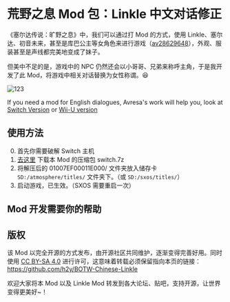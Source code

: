 # 荒野之息 Mod 包：Linkle 中文对话修正

《塞尔达传说：旷野之息》中，我们可以通过打 Mod 的方式，使用 Linkle、塞尔达、初音未来，甚至是库巴公主等女角色来进行游戏（[av28629648](https://www.bilibili.com/video/av28629648)），外观、服装甚至是声线都完美地变成了妹子。

但美中不足的是，游戏中的 NPC 仍然还会以小哥哥、兄弟来称呼主角，于是我开发了此 Mod，将游戏中相关对话替换为女性称谓。:laughing:

![123](https://user-images.githubusercontent.com/12909077/66495519-eadbd380-eaeb-11e9-9517-98016ae9de75.jpg)

If you need a mod for English dialogues, Avresa's work will help you, look at [Switch Version](https://gamebanana.com/guis/34268) or [Wii-U version](https://gamebanana.com/guis/34282)


## 使用方法

0. 首先你需要破解 Switch 主机
1. [去这里](https://github.com/h2y/BOTW-Chinese-Linkle/releases/latest) 下载本 Mod 的压缩包 switch.7z
2. 将解压后的 01007EF00011E000/ 文件夹放入储存卡 `SD:/atmosphere/titles/` 文件夹下。（或 `SD:/sxos/titles/`）
3. 启动游戏，已生效。（SXOS 需要重启一次）




## Mod 开发需要你的帮助

## 版权

该 Mod 以完全开源的方式发布，由开源社区共同维护，逐渐变得完善好用。同时使用 [CC BY-SA 4.0](https://creativecommons.org/licenses/by-sa/4.0/deed.zh) 进行许可，这意味着转载必须保留指向本页的链接：<https://github.com/h2y/BOTW-Chinese-Linkle>

欢迎大家将本 Mod 以及 Linkle Mod 转发到各大论坛、贴吧，支持开源，让世界变得更美好~！
